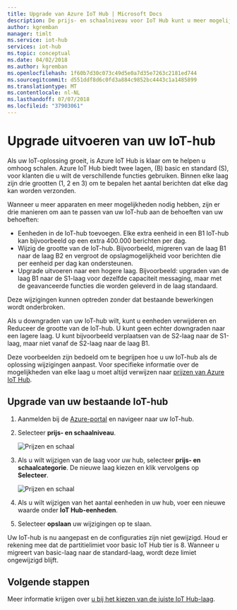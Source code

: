 ```yaml
---
title: Upgrade van Azure IoT Hub | Microsoft Docs
description: De prijs- en schaalniveau voor IoT Hub kunt u meer mogelijkheden voor berichten als Apparaatbeheer wijzigen.
author: kgremban
manager: timlt
ms.service: iot-hub
services: iot-hub
ms.topic: conceptual
ms.date: 04/02/2018
ms.author: kgremban
ms.openlocfilehash: 1f60b7d30c073c49d5e0a7d35e7263c2181ed744
ms.sourcegitcommit: d551ddf8d6c0fd3a884c9852bc4443c1a1485899
ms.translationtype: MT
ms.contentlocale: nl-NL
ms.lasthandoff: 07/07/2018
ms.locfileid: "37903061"
---
```

# <a name="how-to-upgrade-your-iot-hub"></a>Upgrade uitvoeren van uw IoT-hub

Als uw IoT-oplossing groeit, is Azure IoT Hub is klaar om te helpen u omhoog schalen. Azure IoT Hub biedt twee lagen, (B) basic en standard (S), voor klanten die u wilt de verschillende functies gebruiken. Binnen elke laag zijn drie grootten (1, 2 en 3) om te bepalen het aantal berichten dat elke dag kan worden verzonden. 

Wanneer u meer apparaten en meer mogelijkheden nodig hebben, zijn er drie manieren om aan te passen van uw IoT-hub aan de behoeften van uw behoeften:

* Eenheden in de IoT-hub toevoegen. Elke extra eenheid in een B1 IoT-hub kan bijvoorbeeld op een extra 400.000 berichten per dag. 
* Wijzig de grootte van de IoT-hub. Bijvoorbeeld, migreren van de laag B1 naar de laag B2 en vergroot de opslagmogelijkheid voor berichten die per eenheid per dag kan ondersteunen.
* Upgrade uitvoeren naar een hogere laag. Bijvoorbeeld: upgraden van de laag B1 naar de S1-laag voor dezelfde capaciteit messaging, maar met de geavanceerde functies die worden geleverd in de laag standaard.

Deze wijzigingen kunnen optreden zonder dat bestaande bewerkingen wordt onderbroken.

Als u downgraden van uw IoT-hub wilt, kunt u eenheden verwijderen en Reduceer de grootte van de IoT-hub. U kunt geen echter downgraden naar een lagere laag. U kunt bijvoorbeeld verplaatsen van de S2-laag naar de S1-laag, maar niet vanaf de S2-laag naar de laag B1. 

Deze voorbeelden zijn bedoeld om te begrijpen hoe u uw IoT-hub als de oplossing wijzigingen aanpast. Voor specifieke informatie over de mogelijkheden van elke laag u moet altijd verwijzen naar [prijzen van Azure IoT Hub](https://azure.microsoft.com/pricing/details/iot-hub/). 

## <a name="upgrade-your-existing-iot-hub"></a>Upgrade van uw bestaande IoT-hub 

1. Aanmelden bij de [Azure-portal](https://portal.azure.com/) en navigeer naar uw IoT-hub. 
2. Selecteer **prijs- en schaalniveau**. 

   ![Prijzen en schaal](./media/iot-hub-upgrade/pricing-scale.png)

3. Als u wilt wijzigen van de laag voor uw hub, selecteer **prijs- en schaalcategorie**. De nieuwe laag kiezen en klik vervolgens op **Selecteer**.

   ![Prijzen en schaal](./media/iot-hub-upgrade/select-tier.png)

4. Als u wilt wijzigen van het aantal eenheden in uw hub, voer een nieuwe waarde onder **IoT Hub-eenheden**. 
5. Selecteer **opslaan** uw wijzigingen op te slaan. 

Uw IoT-hub is nu aangepast en de configuraties zijn niet gewijzigd. Houd er rekening mee dat de partitielimiet voor basic IoT Hub tier is 8. Wanneer u migreert van basic-laag naar de standard-laag, wordt deze limiet ongewijzigd blijft.

## <a name="next-steps"></a>Volgende stappen

Meer informatie krijgen over [u bij het kiezen van de juiste IoT Hub-laag](iot-hub-scaling.md). 

